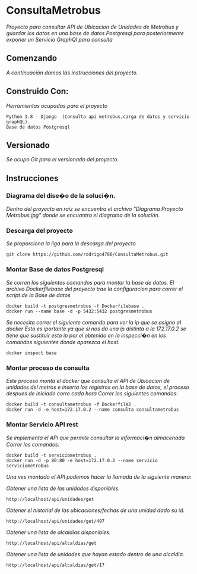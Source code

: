 # ConsultaMetrobus

_Proyecto para consultar API de Ubicacion de Unidades de Metrobus y guardar los datos_
_en una base de datos Postgresql para posteriormente exponer un Servicio GraphQl para consulta_

## Comenzando

_A continuación damos las instrucciones del proyecto._

## Construido Con:

_Herramientas ocupadas para el proyecto_

```
Python 3.8 - Django  (Consulta api metrobus,carga de datos y servicio graphQL).
Base de datos Postgresql
```

## Versionado

_Se ocupo Git para el versionado del proyecto._

## Instrucciones

### Diagrama del dise�o de la soluci�n.

_Dentro del proyecto en raiz se encuentra el archivo "Diagrama Proyecto Metrobus.jpg" donde se encuantra el diagrama de la solución._

### Descarga del proyecto 

_Se proporciona la liga para la descarga del proyecto_

```
git clone https://github.com/rodrigo4780/ConsultaMetrobus.git
```
### Montar Base de datos Postgresql

_Se corren los siguientes comandos para montar la base de datos._
_El archivo Dockerfilebase del proyecto trae la configuracion para correr el script de la Base de datos_

```
docker build -t postgresmetrobus -f Dockerfilebase .
docker run --name base -d -p 5432:5432 postgresmetrobus
```

_Se necesita correr el siguiente comando para ver la ip que se asigno al docker_
_Esto es iportante ya que si nos da una ip distinta a la 172.17.0.2 se tiene que sustituir esta ip_
_por el obtenido en la inspecci�n en los comandos siguientes donde aparezca el host._

```
docker inspect base
```

### Montar proceso de consulta

_Este proceso monta el docker que consulta el API de Ubicacion de unidades del metros_
_e inserta los registros en la base de datos, el proceso despues de iniciado corre cada hora_
_Correr los siguientes comandos:_

```
docker build -t consultametrobus -f Dockerfile2 .
docker run -d -e host=172.17.0.2 --name consulta consultametrobus
```

### Montar Servicio API rest

_Se implementa el API que permite consultar la informaci�n almacenada_
_Correr los comandos:_

```
docker build -t serviciometrobus .
docker run -d -p 80:80 -e host=172.17.0.2 --name servicio serviciometrobus
```

_Una ves montado el API podemos hacer la llamada de la siguiente manera:_

_Obtener una lista de las unidades disponibles._
```
http://localhost/api/unidades/get
```

_Obtener el historial de las ubicaciones/fechas de una unidad dado su id._
```
http://localhost/api/unidades/get/497
```

_Obtener una lista de alcaldias disponibles._
```
http://localhost/api/alcaldias/get
```

_Obtener una lista de unidades que hayan estado dentro de una alcaldia._
```
http://localhost/api/alcaldias/get/17
```

